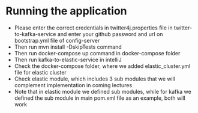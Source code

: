 # Running the application
- Please enter the correct credentials in twitter4j.properties file in twitter-to-kafka-service
  and enter your github password and url on bootstrap.yml file of config-server
- Then run mvn install -DskipTests command
- Then run docker-compose up command in docker-compose folder
- Then run kafka-to-elastic-service in intelliJ
- Check the docker-compose folder, where we added elastic_cluster.yml file for elastic cluster
- Check elastic module, which includes 3 sub modules that we will complement implementation in coming lectures
- Note that in elastic module we defined sub modules, while for kafka we defined the sub module in main pom.xml file
  as an example, both will work